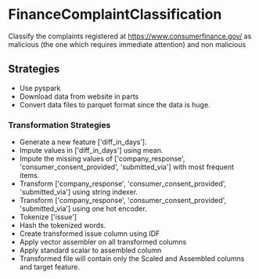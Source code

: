 # FinanceComplaintClassification
Classify the complaints registered at https://www.consumerfinance.gov/ as malicious (the one which requires immediate attention) and non malicious

## Strategies
* Use pyspark
* Download data from website in parts
* Convert data files to parquet format since the data is huge.

### Transformation Strategies
* Generate a new feature ['diff_in_days'].
* Impute values in ['diff_in_days'] using mean.
* Impute the missing values of ['company_response', 'consumer_consent_provided', 'submitted_via'] with most frequent items.
* Transform ['company_response', 'consumer_consent_provided', 'submitted_via'] using string indexer.
* Transform ['company_response', 'consumer_consent_provided', 'submitted_via'] using one hot encoder.
* Tokenize ['issue']
* Hash the tokenized words.
* Create transformed issue column using IDF
* Apply vector assembler on all transformed columns
* Apply standard scalar to assembled column
* Transformed file will contain only the Scaled and Assembled columns and target feature.

